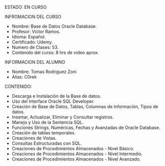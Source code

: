 ESTADO: EN CURSO

INFROMACION DEL CURSO
* Nombre: Base de Datos Oracle Database.
* Profesor: Victor Ramos.
* Idioma: Español.
* Certificado: Udemy.
* Numero de Clases: 53.
* Contenido del curso: 8 hrs de video aprox.

INFORMACION DEL ALUMNO
* Nombre: Tomas Rodriguez Zoni
* Alias: C0rek

CONTENIDO:
* Descarga e Instalación de la Base de datos.
* Uso del Interface Oracle SQL Developer.
* Creación de Base de Datos, Tablas, Columnas de información, Tipos de datos.
* Insertar, Actualizar, Eliminar y Consultar registros.
* Manejo y Uso de la Sentencia SQL.
* Funciones Strings, Numéricas, Fechas y Avanzadas de Oracle Database.
* Creación de tablas temporales.
* Creaciones de Vistas.
* Consultas Estructuradas con SQL.
* Creaciones de Procedimientos Almacenados - Nivel Básico.
* Creaciones de Procedimientos Almacenados - Nivel Intermedio.
* Creaciones de Procedimientos Almacenados - Nivel Avanzado.
